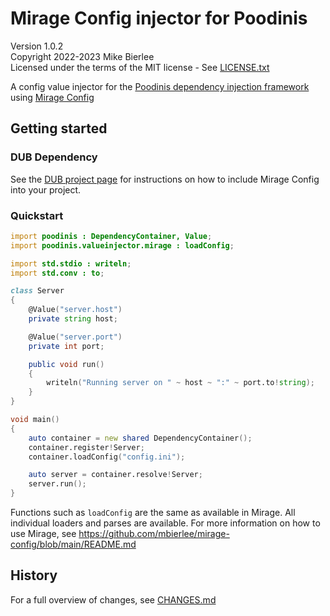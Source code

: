 # Mirage Config injector for Poodinis

Version 1.0.2  
Copyright 2022-2023 Mike Bierlee  
Licensed under the terms of the MIT license - See [LICENSE.txt](LICENSE.txt)

A config value injector for the [Poodinis dependency injection framework](https://github.com/mbierlee/poodinis) using [Mirage Config](https://github.com/mbierlee/mirage-config)

## Getting started

### DUB Dependency

See the [DUB project page](https://code.dlang.org/packages/mirage-injector) for instructions on how to include Mirage Config into your project.

### Quickstart

```d
import poodinis : DependencyContainer, Value;
import poodinis.valueinjector.mirage : loadConfig;

import std.stdio : writeln;
import std.conv : to;

class Server
{
    @Value("server.host")
    private string host;

    @Value("server.port")
    private int port;

    public void run()
    {
        writeln("Running server on " ~ host ~ ":" ~ port.to!string);
    }
}

void main()
{
    auto container = new shared DependencyContainer();
    container.register!Server;
    container.loadConfig("config.ini");

    auto server = container.resolve!Server;
    server.run();
}
```

Functions such as `loadConfig` are the same as available in Mirage. All individual loaders and parses are available. For more information on how to use Mirage, see https://github.com/mbierlee/mirage-config/blob/main/README.md

## History

For a full overview of changes, see [CHANGES.md](CHANGES.md)
